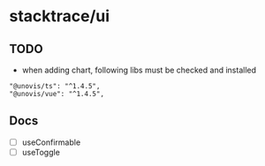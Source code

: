 # stacktrace/ui

## TODO

- when adding chart, following libs must be checked and installed
```
"@unovis/ts": "^1.4.5",
"@unovis/vue": "^1.4.5",
```

## Docs

- [ ] useConfirmable
- [ ] useToggle
